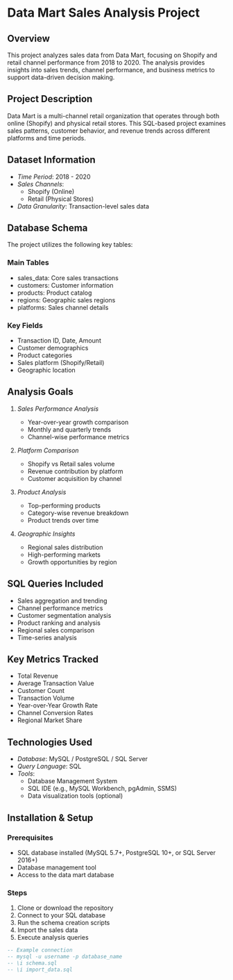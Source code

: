 # Data Mart Sales Analysis Project

## Overview
This project analyzes sales data from Data Mart, focusing on Shopify and retail channel performance from 2018 to 2020. The analysis provides insights into sales trends, channel performance, and business metrics to support data-driven decision making.

## Project Description
Data Mart is a multi-channel retail organization that operates through both online (Shopify) and physical retail stores. This SQL-based project examines sales patterns, customer behavior, and revenue trends across different platforms and time periods.

## Dataset Information
- *Time Period*: 2018 - 2020
- *Sales Channels*: 
  - Shopify (Online)
  - Retail (Physical Stores)
- *Data Granularity*: Transaction-level sales data

## Database Schema
The project utilizes the following key tables:

### Main Tables
- sales_data: Core sales transactions
- customers: Customer information
- products: Product catalog
- regions: Geographic sales regions
- platforms: Sales channel details

### Key Fields
- Transaction ID, Date, Amount
- Customer demographics
- Product categories
- Sales platform (Shopify/Retail)
- Geographic location

## Analysis Goals
1. *Sales Performance Analysis*
   - Year-over-year growth comparison
   - Monthly and quarterly trends
   - Channel-wise performance metrics

2. *Platform Comparison*
   - Shopify vs Retail sales volume
   - Revenue contribution by platform
   - Customer acquisition by channel

3. *Product Analysis*
   - Top-performing products
   - Category-wise revenue breakdown
   - Product trends over time

4. *Geographic Insights*
   - Regional sales distribution
   - High-performing markets
   - Growth opportunities by region

## SQL Queries Included
- Sales aggregation and trending
- Channel performance metrics
- Customer segmentation analysis
- Product ranking and analysis
- Regional sales comparison
- Time-series analysis

## Key Metrics Tracked
- Total Revenue
- Average Transaction Value
- Customer Count
- Transaction Volume
- Year-over-Year Growth Rate
- Channel Conversion Rates
- Regional Market Share

## Technologies Used
- *Database*: MySQL / PostgreSQL / SQL Server
- *Query Language*: SQL
- *Tools*: 
  - Database Management System
  - SQL IDE (e.g., MySQL Workbench, pgAdmin, SSMS)
  - Data visualization tools (optional)

## Installation & Setup

### Prerequisites
- SQL database installed (MySQL 5.7+, PostgreSQL 10+, or SQL Server 2016+)
- Database management tool
- Access to the data mart database

### Steps
1. Clone or download the repository
2. Connect to your SQL database
3. Run the schema creation scripts
4. Import the sales data
5. Execute analysis queries
```sql
-- Example connection
-- mysql -u username -p database_name
-- \i schema.sql
-- \i import_data.sql
